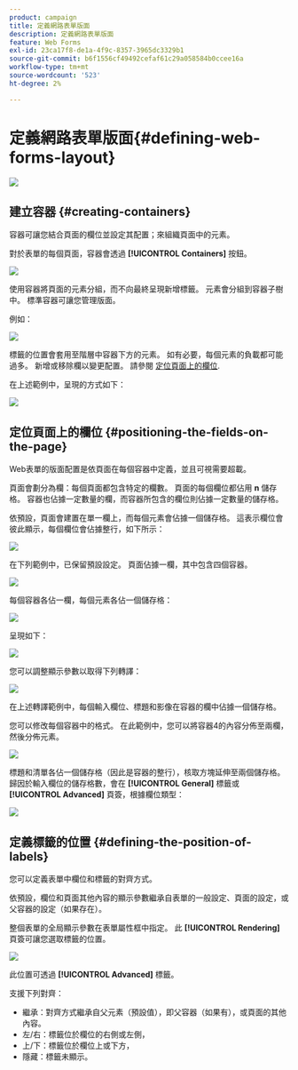 ```yaml
---
product: campaign
title: 定義網路表單版面
description: 定義網路表單版面
feature: Web Forms
exl-id: 23ca17f8-de1a-4f9c-8357-3965dc3329b1
source-git-commit: b6f1556cf49492cefaf61c29a058584b0ccee16a
workflow-type: tm+mt
source-wordcount: '523'
ht-degree: 2%

---
```


# 定義網路表單版面{#defining-web-forms-layout}

![](../../assets/common.svg)

## 建立容器 {#creating-containers}

容器可讓您結合頁面的欄位並設定其配置；來組織頁面中的元素。

對於表單的每個頁面，容器會透過 **[!UICONTROL Containers]** 按鈕。

![](assets/s_ncs_admin_survey_containers_add.png)

使用容器將頁面的元素分組，而不向最終呈現新增標籤。 元素會分組到容器子樹中。 標準容器可讓您管理版面。

例如：

![](assets/s_ncs_admin_survey_containers_std_arbo.png)

標籤的位置會套用至階層中容器下方的元素。 如有必要，每個元素的負載都可能過多。 新增或移除欄以變更配置。 請參閱 [定位頁面上的欄位](#positioning-the-fields-on-the-page).

在上述範例中，呈現的方式如下：

![](assets/s_ncs_admin_survey_containers_std_ex.png)

## 定位頁面上的欄位 {#positioning-the-fields-on-the-page}

Web表單的版面配置是依頁面在每個容器中定義，並且可視需要超載。

頁面會劃分為欄：每個頁面都包含特定的欄數。 頁面的每個欄位都佔用 **n** 儲存格。 容器也佔據一定數量的欄，而容器所包含的欄位則佔據一定數量的儲存格。

依預設，頁面會建置在單一欄上，而每個元素會佔據一個儲存格。 這表示欄位會彼此顯示，每個欄位會佔據整行，如下所示：

![](assets/s_ncs_admin_survey_container_ex.png)

在下列範例中，已保留預設設定。 頁面佔據一欄，其中包含四個容器。

![](assets/s_ncs_admin_survey_container_ex0.png)

每個容器各佔一欄，每個元素各佔一個儲存格：

![](assets/s_ncs_admin_survey_container_ex0a.png)

呈現如下：

![](assets/s_ncs_admin_survey_container_ex0_rend.png)

您可以調整顯示參數以取得下列轉譯：

![](assets/s_ncs_admin_survey_container_ex1_rend.png)

在上述轉譯範例中，每個輸入欄位、標題和影像在容器的欄中佔據一個儲存格。

您可以修改每個容器中的格式。 在此範例中，您可以將容器4的內容分佈至兩欄，然後分佈元素。

![](assets/s_ncs_admin_survey_container_ex2_rend.png)

標題和清單各佔一個儲存格（因此是容器的整行），核取方塊延伸至兩個儲存格。 歸因於輸入欄位的儲存格數，會在 **[!UICONTROL General]** 標籤或 **[!UICONTROL Advanced]** 頁簽，根據欄位類型：

![](assets/s_ncs_admin_survey_container_ex2.png)

## 定義標籤的位置 {#defining-the-position-of-labels}

您可以定義表單中欄位和標籤的對齊方式。

依預設，欄位和頁面其他內容的顯示參數繼承自表單的一般設定、頁面的設定，或父容器的設定（如果存在）。

整個表單的全局顯示參數在表單屬性框中指定。 此 **[!UICONTROL Rendering]** 頁簽可讓您選取標籤的位置。

![](assets/s_ncs_admin_survey_label_position.png)

此位置可透過 **[!UICONTROL Advanced]** 標籤。

支援下列對齊：

* 繼承：對齊方式繼承自父元素（預設值），即父容器（如果有），或頁面的其他內容。
* 左/右：標籤位於欄位的右側或左側，
* 上/下：標籤位於欄位上或下方，
* 隱藏：標籤未顯示。
